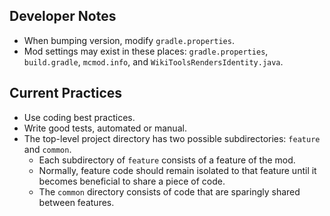 ## Developer Notes

- When bumping version, modify `gradle.properties`.
- Mod settings may exist in these places: `gradle.properties`, `build.gradle`, `mcmod.info`, and `WikiToolsRendersIdentity.java`.

## Current Practices

- Use coding best practices.
- Write good tests, automated or manual.
- The top-level project directory has two possible subdirectories: `feature` and `common`.
    - Each subdirectory of `feature` consists of a feature of the mod.
    - Normally, feature code should remain isolated to that feature until it becomes beneficial to share a piece of code.
    - The `common` directory consists of code that are sparingly shared between features.
